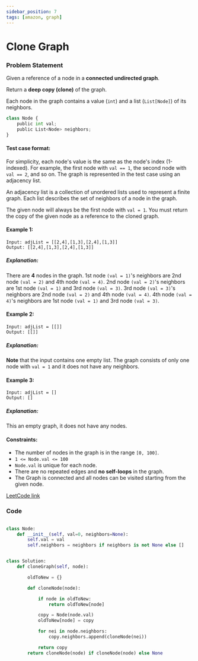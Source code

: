 ```yaml
---
sidebar_position: 7
tags: [amazon, graph]
---
```


# Clone Graph

### Problem Statement

<!-- We need to clone the graph. -->

Given a reference of a node in a **connected undirected graph**.

Return a **deep copy (clone)** of the graph.

Each node in the graph contains a value (`int`) and a list (`List[Node]`) of its neighbors.

```python
class Node {
    public int val;
    public List<Node> neighbors;
}
```

#### Test case format:

For simplicity, each node's value is the same as the node's index (1-indexed). For example, the first node with `val == 1`, the second node with `val == 2`, and so on. The graph is represented in the test case using an adjacency list.

An adjacency list is a collection of unordered lists used to represent a finite graph. Each list describes the set of neighbors of a node in the graph.

The given node will always be the first node with `val = 1`. You must return the copy of the given node as a reference to the cloned graph.

#### Example 1:

```
Input: adjList = [[2,4],[1,3],[2,4],[1,3]]
Output: [[2,4],[1,3],[2,4],[1,3]]
```

##### Explanation:

There are **4** nodes in the graph.
1st node `(val = 1)`'s neighbors are 2nd node `(val = 2)` and 4th node `(val = 4)`.
2nd node `(val = 2)`'s neighbors are 1st node `(val = 1)` and 3rd node `(val = 3)`.
3rd node `(val = 3)`'s neighbors are 2nd node `(val = 2)` and 4th node `(val = 4)`.
4th node `(val = 4)`'s neighbors are 1st node `(val = 1)` and 3rd node `(val = 3)`.

#### Example 2:

```
Input: adjList = [[]]
Output: [[]]
```

##### Explanation:

**Note** that the input contains one empty list. The graph consists of only one node with `val = 1` and it does not have any neighbors.

#### Example 3:

```
Input: adjList = []
Output: []
```

##### Explanation:

This an empty graph, it does not have any nodes.

#### Constraints:

- The number of nodes in the graph is in the range `[0, 100]`.
- `1 <= Node.val <= 100`
- `Node.val` is unique for each node.
- There are no repeated edges and **no self-loops** in the graph.
- The Graph is connected and all nodes can be visited starting from the given node.

[LeetCode link](https://leetcode.com/problems/clone-graph/)

### Code

```python title="Python Code"

class Node:
    def __init__(self, val=0, neighbors=None):
        self.val = val
        self.neighbors = neighbors if neighbors is not None else []


class Solution:
    def cloneGraph(self, node):

        oldToNew = {}

        def cloneNode(node):

            if node in oldToNew:
                return oldToNew[node]

            copy = Node(node.val)
            oldToNew[node] = copy

            for nei in node.neighbors:
                copy.neighbors.append(cloneNode(nei))

            return copy
        return cloneNode(node) if cloneNode(node) else None
```
